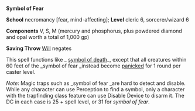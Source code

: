  **Symbol of Fear**

**School** necromancy [fear, mind-affecting]; **Level** cleric 6, sorcerer/wizard 6

**Components** V, S, M (mercury and phosphorus, plus powdered diamond and opal worth a total of 1,000 gp)

**Saving Throw** [Will](../combat.html#_will) negates

This spell functions like _ [symbol of death](symbolOfDeath.html#_symbol-of-death)_, except that all creatures within 60 feet of the _symbol of fear _instead become [panicked](../glossary.html#_panicked) for 1 round per caster level.

_Note_: Magic traps such as _symbol of fear _are hard to detect and disable. While any character can use Perception to find a symbol, only a character with the trapfinding class feature can use Disable Device to disarm it. The DC in each case is 25 + spell level, or 31 for _symbol of fear_.

